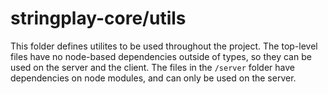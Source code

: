 # stringplay-core/utils

This folder defines utilites to be used throughout the project. The top-level files have no node-based dependencies outside of types, so they can be used on the server and the client. The files in the `/server` folder have dependencies on node modules, and can only be used on the server.